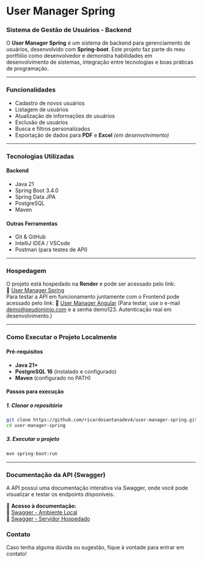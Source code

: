 # **User Manager Spring**

### Sistema de Gestão de Usuários - Backend

O **User Manager Spring** é um sistema de backend para gerenciamento de usuários, desenvolvido com **Spring-boot**. Este projeto faz parte do meu portfólio como desenvolvedor e demonstra habilidades em desenvolvimento de sistemas, integração entre tecnologias e boas práticas de programação.

---

### **Funcionalidades**
- Cadastro de novos usuários  
- Listagem de usuários  
- Atualização de informações de usuários  
- Exclusão de usuários  
- Busca e filtros personalizados  
- Exportação de dados para **PDF** e **Excel** *(em desenvolvimento)*  

---

### **Tecnologias Utilizadas**
#### **Backend**
- Java 21
- Spring Boot 3.4.0
- Spring Data JPA
- PostgreSQL
- Maven

#### **Outras Ferramentas**
- Git & GitHub  
- IntelliJ IDEA / VSCode  
- Postman (para testes de API)  

---

### **Hospedagem**
O projeto está hospedado na **Render** e pode ser acessado pelo link:  
🔗 [User Manager Spring](https://user-manager-spring.onrender.com)  
Para testar a API em funcionamento juntamente com o Frontend pode acessado pelo link:
🔗 [User Manager Angular](https://user-manager-angular.vercel.app/auth/login) 
(Para testar, use o e-mail demo@seudominio.com e a senha demo123. Autenticação real em desenvolvimento.)

---

### **Como Executar o Projeto Localmente**

#### **Pré-requisitos**
- **Java 21+**  
- **PostgreSQL 16** (instalado e configurado)  
- **Maven** (configurado no PATH)  

#### **Passos para execução**

##### **1. Clonar o repositório**
```bash
git clone https://github.com/ricardosantanadev4/user-manager-spring.git
cd user-manager-spring
```
##### **3. Executar o projeto**
```bash
mvn spring-boot:run
```

---
### **Documentação da API (Swagger)**
A API possui uma documentação interativa via Swagger, onde você pode visualizar e testar os endpoints disponíveis.

📌 **Acesso à documentação:**  
🔗 [Swagger - Ambiente Local](http://localhost:8080/swagger-ui)  
🔗 [Swagger - Servidor Hospedado](https://user-manager-spring.onrender.com/swagger-ui)  

### **Contato**
Caso tenha alguma dúvida ou sugestão, fique à vontade para entrar em contato!
